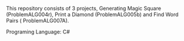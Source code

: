 This repository consists of 3 projects, Generating Magic Square (ProblemALG004r), Print a Diamond (ProblemALG005b) and Find Word Pairs ( ProblemALG007A).

Programing Language: C#